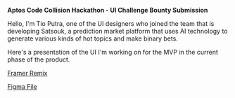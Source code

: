 **Aptos Code Collision Hackathon - UI Challenge Bounty Submission**

Hello, I'm Tio Putra, one of the UI designers who joined the team that is developing Satsouk, a prediction market platform that uses AI technology to generate various kinds of hot topics and make binary bets.

Here's a presentation of the UI I'm working on for the MVP in the current phase of the product.

[Framer Remix](https://framer.com/projects/new?duplicate=CkyPdfY6uO7bZGN6b4NO)

[Figma File](https://www.figma.com/design/53vxiRWS1Cb4R4gf8XvrsD/Satsouk-V2?node-id=2206-15745&t=k8fdo7Om5RK4BIV9-1)
